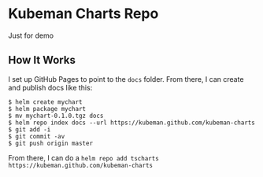 # Kubeman Charts Repo

Just for demo

## How It Works

I set up GitHub Pages to point to the `docs` folder. From there, I can
create and publish docs like this:

```console
$ helm create mychart
$ helm package mychart
$ mv mychart-0.1.0.tgz docs
$ helm repo index docs --url https://kubeman.github.com/kubeman-charts
$ git add -i
$ git commit -av
$ git push origin master
```

From there, I can do a `helm repo add tscharts
https://kubeman.github.com/kubeman-charts`